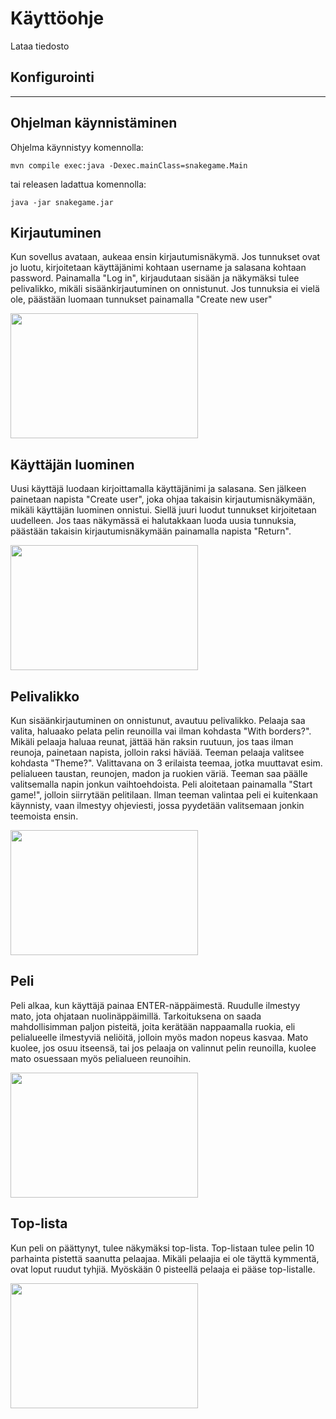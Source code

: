 # Käyttöohje

Lataa tiedosto


## Konfigurointi
---


## Ohjelman käynnistäminen

Ohjelma käynnistyy komennolla:

```mvn compile exec:java -Dexec.mainClass=snakegame.Main```

tai releasen ladattua komennolla:

```java -jar snakegame.jar```



## Kirjautuminen
Kun sovellus avataan, aukeaa ensin kirjautumisnäkymä. Jos tunnukset ovat jo luotu, kirjoitetaan käyttäjänimi kohtaan username ja salasana kohtaan password.
Painamalla "Log in", kirjaudutaan sisään ja näkymäksi tulee pelivalikko, mikäli sisäänkirjautuminen on onnistunut.
Jos tunnuksia ei vielä ole, päästään luomaan tunnukset painamalla "Create new user"

<img src="https://github.com/johannaval/ot-harjoitustyo/blob/master/dokumentaatio/kuvat/Screenshot%20from%202020-04-25%2019-30-15.png" width="300" height="200">



## Käyttäjän luominen
Uusi käyttäjä luodaan kirjoittamalla käyttäjänimi ja salasana. Sen jälkeen painetaan napista "Create user", joka ohjaa takaisin kirjautumisnäkymään, mikäli käyttäjän luominen onnistui.
Siellä juuri luodut tunnukset kirjoitetaan uudelleen. Jos taas näkymässä ei halutakkaan luoda uusia tunnuksia, päästään takaisin kirjautumisnäkymään painamalla napista "Return".

<img src="https://github.com/johannaval/ot-harjoitustyo/blob/master/dokumentaatio/kuvat/Screenshot%20from%202020-04-25%2019-38-51.png" width="300" height="200">



## Pelivalikko
Kun sisäänkirjautuminen on onnistunut, avautuu pelivalikko. Pelaaja saa valita, haluaako pelata pelin reunoilla vai ilman kohdasta "With borders?".
Mikäli pelaaja haluaa reunat, jättää hän raksin ruutuun, jos taas ilman reunoja, painetaan napista, jolloin raksi häviää.
Teeman pelaaja valitsee kohdasta "Theme?". Valittavana on 3 erilaista teemaa, jotka muuttavat esim. pelialueen taustan, reunojen, madon ja ruokien väriä.
Teeman saa päälle valitsemalla napin jonkun vaihtoehdoista. Peli aloitetaan painamalla "Start game!", jolloin siirrytään pelitilaan. Ilman teeman valintaa peli ei kuitenkaan käynnisty, vaan ilmestyy ohjeviesti, jossa pyydetään valitsemaan jonkin teemoista ensin.

<img src="https://github.com/johannaval/ot-harjoitustyo/blob/master/dokumentaatio/kuvat/Screenshot%20from%202020-04-25%2019-39-52.png" width="300" height="200">



## Peli
Peli alkaa, kun käyttäjä painaa ENTER-näppäimestä. Ruudulle ilmestyy mato, jota ohjataan nuolinäppäimillä. Tarkoituksena on  saada mahdollisimman paljon pisteitä, joita kerätään nappaamalla ruokia, eli pelialueelle ilmestyviä neliöitä, jolloin myös madon nopeus kasvaa. Mato kuolee, jos osuu itseensä, tai jos pelaaja on valinnut pelin reunoilla, kuolee mato osuessaan myös pelialueen reunoihin. 

<img src="https://github.com/johannaval/ot-harjoitustyo/blob/master/dokumentaatio/kuvat/Screenshot%20from%202020-04-25%2019-35-56.png" width="300" height="200">



## Top-lista
Kun peli on päättynyt, tulee näkymäksi top-lista. Top-listaan tulee pelin 10 parhainta pistettä saanutta pelaajaa. Mikäli pelaajia ei ole täyttä kymmentä,
ovat loput ruudut tyhjiä. Myöskään 0 pisteellä pelaaja ei pääse top-listalle.

<img src="https://github.com/johannaval/ot-harjoitustyo/blob/master/dokumentaatio/kuvat/Screenshot%20from%202020-04-25%2019-42-02.png" width="300" height="200">
